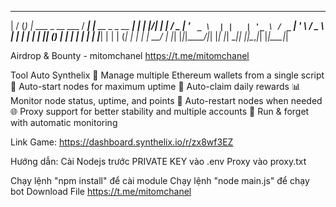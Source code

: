  __  __ _ _                     ____ _                      _ 
|  \/  (_) |_ ___  _ __ ___    / ___| |__   __ _ _ __   ___| |
| |\/| | | __/ _ \| '_ ` _ \  | |   | '_ \ / _` | '_ \ / _ \ |
| |  | | | || (_) | | | | | | | |___| | | | (_| | | | |  __/ |
|_|  |_|_|\__\___/|_| |_| |_|  \____|_| |_|\__,_|_| |_|\___|_|

Airdrop & Bounty - mitomchanel
https://t.me/mitomchanel

Tool Auto Synthelix
👛 Manage multiple Ethereum wallets from a single script
🚀 Auto-start nodes for maximum uptime
💎 Auto-claim daily rewards
📊 Monitor node status, uptime, and points
🔄 Auto-restart nodes when needed
🌐 Proxy support for better stability and multiple accounts
🏃 Run & forget with automatic monitoring

Link Game: https://dashboard.synthelix.io/r/zx8wf3EZ

Hướng dẫn:
Cài Nodejs trước
PRIVATE KEY vào .env
Proxy vào proxy.txt

Chạy lệnh "npm install" để cài module
Chạy lệnh "node main.js" để chạy bot
Download File
https://t.me/mitomchanel